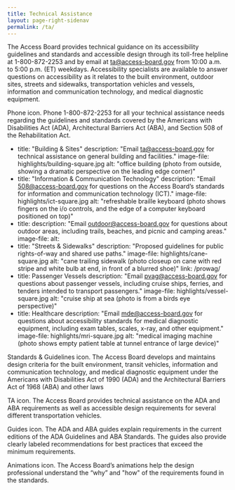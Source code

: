 ```yaml
---
title: Technical Assistance
layout: page-right-sidenav
permalink: /ta/
---
```


The Access Board provides technical guidance on its accessibility guidelines and standards and accessible design through its toll-free helpline at 1-800-872-2253 and by email at <ta@access-board.gov> from 10:00 a.m. to 5:00 p.m. (ET) weekdays. Accessibility specialists are available to answer questions on accessibility as it relates to the built environment, outdoor sites, streets and sidewalks, transportation vehicles and vessels, information and communication technology, and medical diagnostic equipment. 

Phone icon. Phone 1-800-872-2253 for all your technical assistance needs regarding the guidelines and standards covered by the Americans with Disabilities Act (ADA), Architectural Barriers Act (ABA), and Section 508 of the Rehabilitation Act.    

- title: "Building &amp; Sites"
  description: "Email <ta@access-board.gov> for technical assistance on general building and facilities."
  image-file: highlights/building-square.jpg
  alt: "office building (photo from outside, showing a dramatic perspective on the leading edge corner)"
- title: "Information &amp; Communication Technology"
  description: "Email <508@access-board.gov> for questions on the Access Board’s standards for information and communication technology (ICT)."
  image-file: highlights/ict-square.jpg
  alt: "refreshable braille keyboard (photo shows fingers on the i/o controls, and the edge of a computer keyboard positioned on top)"
- title:
  description: "Email <outdoor@access-board.gov> for questions about outdoor areas, including trails, beaches, and picnic and camping areas."
  image-file: 
  alt:
- title: "Streets &amp; Sidewalks"
  description: "Proposed guidelines for public rights-of-way and shared use paths."
  image-file: highlights/cane-square.jpg
  alt: "cane trailing sidewalk (photo closeup on cane with red stripe and white bulb at end, in front of a blurred shoe)"
  link: /prowag/
- title: Passenger Vessels
  description: "Email <pvag@access-board.gov> for questions about passenger vessels, including cruise ships, ferries, and tenders intended to transport passengers."
  image-file: highlights/vessel-square.jpg
  alt: "cruise ship at sea (photo is from a birds eye perspective)"
- title: Healthcare
  description: "Email <mde@access-board.gov> for questions about accessibility standards for medical diagnostic equipment, including exam tables, scales, x-ray, and other equipment."
  image-file: highlights/mri-square.jpg
  alt: "medical imaging machine (photo shows empty patient table at tunnel entrance of large device)"


Standards & Guidelines icon. The Access Board develops and maintains design criteria for the built environment, transit vehicles, information and communication technology, and medical diagnostic equipment under the Americans with Disabilities Act of 1990 (ADA) and the Architectural Barriers Act of 1968 (ABA) and other laws 

TA icon. The Access Board provides technical assistance on the ADA and ABA requirements as well as accessible design requirements for several different transportation vehicles. 

Guides icon. The ADA and ABA guides explain requirements in the current editions of the ADA Guidelines and ABA Standards. The guides also provide clearly labeled recommendations for best practices that exceed the minimum requirements. 

Animations icon. The Access Board’s animations help the design professional understand the “why” and "how" of the requirements found in the standards.
